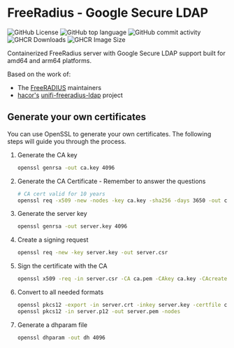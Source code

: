 # FreeRadius - Google Secure LDAP

![GitHub License](https://img.shields.io/github/license/odit-services/freeradius-sldap?style=for-the-badge) ![GitHub top language](https://img.shields.io/github/languages/top/odit-services/freeradius-sldap?style=for-the-badge) ![GitHub commit activity](https://img.shields.io/github/commit-activity/m/odit-services/freeradius-sldap?style=for-the-badge) ![GHCR Downloads](https://img.shields.io/badge/dynamic/json?url=https%3A%2F%2Fipitio.github.io%2Fbackage%2Fodit-services%2Ffreeradius-sldap%2Ffreeradius-sldap.json&query=%24.downloads&style=for-the-badge&logo=docker&label=GHCR-Downloads) ![GHCR Image Size](https://img.shields.io/badge/dynamic/json?url=https%3A%2F%2Fipitio.github.io%2Fbackage%2Fodit-services%2Ffreeradius-sldap%2Ffreeradius-sldap.json&query=%24.size&style=for-the-badge&logo=docker&label=Size)

Containerized FreeRadius server with Google Secure LDAP support built for amd64 and arm64 platforms.

Based on the work of:

- The [FreeRADIUS](https://github.com/FreeRADIUS/freeradius-server) maintainers
- [hacor's](https://github.com/hacor) [unifi-freeradius-ldap](https://github.com/hacor/unifi-freeradius-ldap) project

## Generate your own certificates

You can use OpenSSL to generate your own certificates. The following steps will guide you through the process.

1. Generate the CA key

    ```bash
    openssl genrsa -out ca.key 4096
    ```

2. Generate the CA Certificate - Remember to answer the questions

    ```bash
    # CA cert valid for 10 years
    openssl req -x509 -new -nodes -key ca.key -sha256 -days 3650 -out ca.pem
    ```

3. Generate the server key

    ```bash
    openssl genrsa -out server.key 4096
    ```

4. Create a signing request

    ```bash
    openssl req -new -key server.key -out server.csr
    ```

5. Sign the certificate with the CA

    ```bash
    openssl x509 -req -in server.csr -CA ca.pem -CAkey ca.key -CAcreateserial -out server.crt -days 3650 -sha256
    ```

6. Convert to all needed formats

    ```bash
    openssl pkcs12 -export -in server.crt -inkey server.key -certfile ca.pem -out server.p12 -name "My EAP Server"
    openssl pkcs12 -in server.p12 -out server.pem -nodes
    ```

7. Generate a dhparam file

    ```bash
    openssl dhparam -out dh 4096
    ```
